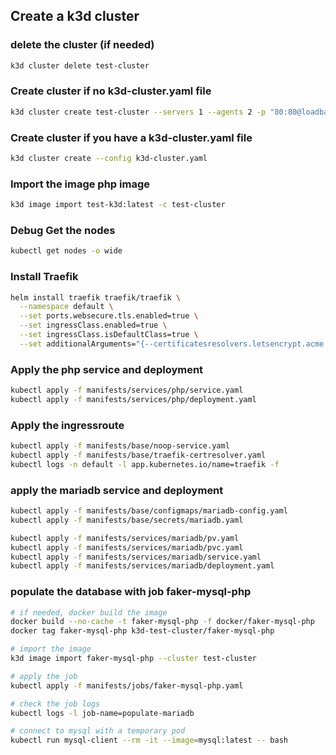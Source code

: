 ## Create a k3d cluster

### delete the cluster (if needed)
```sh
k3d cluster delete test-cluster
```

### Create cluster if no k3d-cluster.yaml file
```sh
k3d cluster create test-cluster --servers 1 --agents 2 -p "80:80@loadbalancer" --volume /mnt/d/__wsl/k3d:/mnt/d/__wsl/k3d
```

### Create cluster if you have a k3d-cluster.yaml file
```sh
k3d cluster create --config k3d-cluster.yaml
```

### Import the image php image
```sh
k3d image import test-k3d:latest -c test-cluster
```

### Debug Get the nodes
```sh
kubectl get nodes -o wide
```


### Install Traefik
```sh
helm install traefik traefik/traefik \
  --namespace default \
  --set ports.websecure.tls.enabled=true \
  --set ingressClass.enabled=true \
  --set ingressClass.isDefaultClass=true \
  --set additionalArguments="{--certificatesresolvers.letsencrypt.acme.email=deljdlx@gmail.com,--certificatesresolvers.letsencrypt.acme.storage=/data/acme.json,--certificatesresolvers.letsencrypt.acme.httpChallenge.entryPoint=web}"
```

### Apply the php service and deployment
```sh
kubectl apply -f manifests/services/php/service.yaml
kubectl apply -f manifests/services/php/deployment.yaml
```

### Apply the ingressroute
```sh
kubectl apply -f manifests/base/noop-service.yaml
kubectl apply -f manifests/base/traefik-certresolver.yaml
kubectl logs -n default -l app.kubernetes.io/name=traefik -f
```

### apply the mariadb service and deployment
```sh
kubectl apply -f manifests/base/configmaps/mariadb-config.yaml
kubectl apply -f manifests/base/secrets/mariadb.yaml

kubectl apply -f manifests/services/mariadb/pv.yaml
kubectl apply -f manifests/services/mariadb/pvc.yaml
kubectl apply -f manifests/services/mariadb/service.yaml
kubectl apply -f manifests/services/mariadb/deployment.yaml
```


### populate the database with job faker-mysql-php
```sh
# if needed, docker build the image
docker build --no-cache -t faker-mysql-php -f docker/faker-mysql-php
docker tag faker-mysql-php k3d-test-cluster/faker-mysql-php

# import the image
k3d image import faker-mysql-php --cluster test-cluster

# apply the job
kubectl apply -f manifests/jobs/faker-mysql-php.yaml

# check the job logs
kubectl logs -l job-name=populate-mariadb

# connect to mysql with a temporary pod
kubectl run mysql-client --rm -it --image=mysql:latest -- bash
```